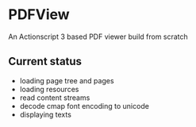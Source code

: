 # PDFView
An  Actionscript 3 based PDF viewer build from scratch

## Current status

- loading page tree and pages
- loading resources
- read content streams
- decode cmap font encoding to unicode
- displaying texts
